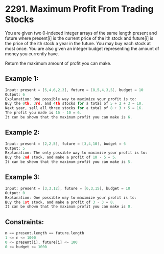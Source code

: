 # 2291. Maximum Profit From Trading Stocks

You are given two 0-indexed integer arrays of the same length present and future where present[i] is the current price of the ith stock and future[i] is the price of the ith stock a year in the future. You may buy each stock at most once. You are also given an integer budget representing the amount of money you currently have.

Return the maximum amount of profit you can make.

 

## Example 1:

```c
Input: present = [5,4,6,2,3], future = [8,5,4,3,5], budget = 10
Output: 6
Explanation: One possible way to maximize your profit is to:
Buy the 0th, 3rd, and 4th stocks for a total of 5 + 2 + 3 = 10.
Next year, sell all three stocks for a total of 8 + 3 + 5 = 16.
The profit you made is 16 - 10 = 6.
It can be shown that the maximum profit you can make is 6.

```

## Example 2:

```c
Input: present = [2,2,5], future = [3,4,10], budget = 6
Output: 5
Explanation: The only possible way to maximize your profit is to:
Buy the 2nd stock, and make a profit of 10 - 5 = 5.
It can be shown that the maximum profit you can make is 5.
```

## Example 3:

```c
Input: present = [3,3,12], future = [0,3,15], budget = 10
Output: 0
Explanation: One possible way to maximize your profit is to:
Buy the 1st stock, and make a profit of 3 - 3 = 0.
It can be shown that the maximum profit you can make is 0.
```


## Constraints:

```c
n == present.length == future.length
1 <= n <= 1000
0 <= present[i], future[i] <= 100
0 <= budget <= 1000
```